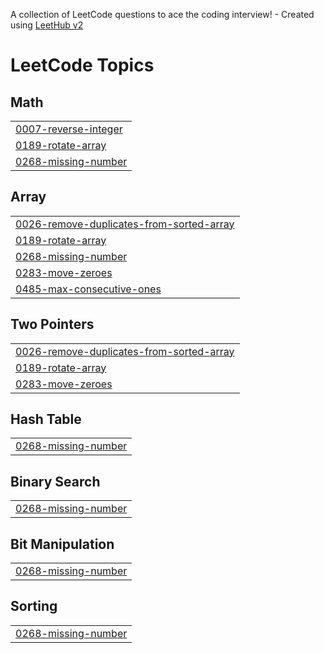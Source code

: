 A collection of LeetCode questions to ace the coding interview! - Created using [LeetHub v2](https://github.com/arunbhardwaj/LeetHub-2.0)
<!---LeetCode Topics Start-->
# LeetCode Topics
## Math
|  |
| ------- |
| [0007-reverse-integer](https://github.com/vasantibendre06/LeetCode/tree/master/0007-reverse-integer) |
| [0189-rotate-array](https://github.com/vasantibendre06/LeetCode/tree/master/0189-rotate-array) |
| [0268-missing-number](https://github.com/vasantibendre06/LeetCode/tree/master/0268-missing-number) |
## Array
|  |
| ------- |
| [0026-remove-duplicates-from-sorted-array](https://github.com/vasantibendre06/LeetCode/tree/master/0026-remove-duplicates-from-sorted-array) |
| [0189-rotate-array](https://github.com/vasantibendre06/LeetCode/tree/master/0189-rotate-array) |
| [0268-missing-number](https://github.com/vasantibendre06/LeetCode/tree/master/0268-missing-number) |
| [0283-move-zeroes](https://github.com/vasantibendre06/LeetCode/tree/master/0283-move-zeroes) |
| [0485-max-consecutive-ones](https://github.com/vasantibendre06/LeetCode/tree/master/0485-max-consecutive-ones) |
## Two Pointers
|  |
| ------- |
| [0026-remove-duplicates-from-sorted-array](https://github.com/vasantibendre06/LeetCode/tree/master/0026-remove-duplicates-from-sorted-array) |
| [0189-rotate-array](https://github.com/vasantibendre06/LeetCode/tree/master/0189-rotate-array) |
| [0283-move-zeroes](https://github.com/vasantibendre06/LeetCode/tree/master/0283-move-zeroes) |
## Hash Table
|  |
| ------- |
| [0268-missing-number](https://github.com/vasantibendre06/LeetCode/tree/master/0268-missing-number) |
## Binary Search
|  |
| ------- |
| [0268-missing-number](https://github.com/vasantibendre06/LeetCode/tree/master/0268-missing-number) |
## Bit Manipulation
|  |
| ------- |
| [0268-missing-number](https://github.com/vasantibendre06/LeetCode/tree/master/0268-missing-number) |
## Sorting
|  |
| ------- |
| [0268-missing-number](https://github.com/vasantibendre06/LeetCode/tree/master/0268-missing-number) |
<!---LeetCode Topics End-->
